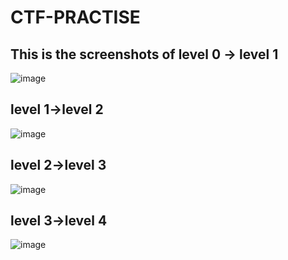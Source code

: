 # CTF-PRACTISE

## This is the screenshots of level 0 -> level 1
![image](https://user-images.githubusercontent.com/60177793/89107780-f91b2780-d450-11ea-9b16-a828006fd0fd.png)

## level 1->level 2
![image](https://user-images.githubusercontent.com/60177793/89107733-a17cbc00-d450-11ea-8891-dba54108792e.png)

## level 2->level 3
![image](https://user-images.githubusercontent.com/60177793/89108098-895a6c00-d453-11ea-928a-095f00ac6a57.png)

## level 3->level 4
![image](https://user-images.githubusercontent.com/60177793/89107973-8c089180-d452-11ea-9b39-c333684dd4cd.png)






 

